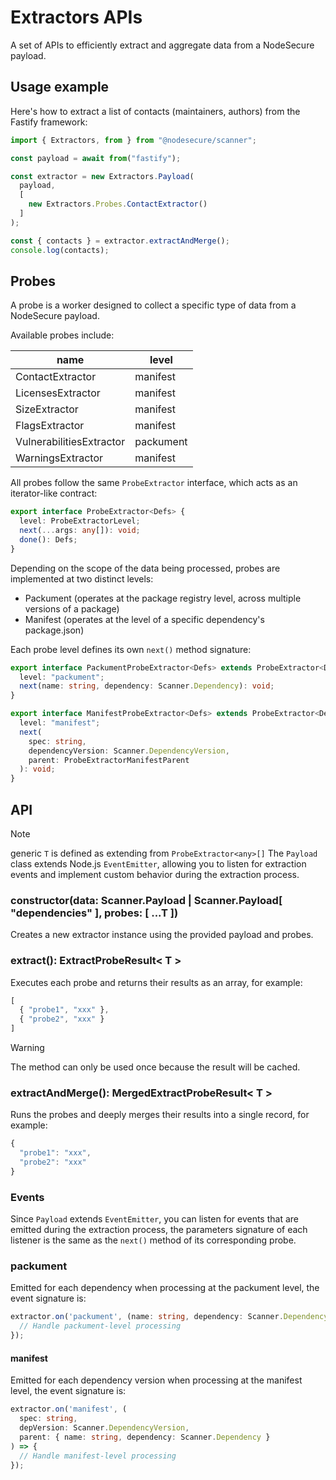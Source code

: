 # Extractors APIs

A set of APIs to efficiently extract and aggregate data from a NodeSecure payload.

## Usage example

Here's how to extract a list of contacts (maintainers, authors) from the Fastify framework:

```ts
import { Extractors, from } from "@nodesecure/scanner";

const payload = await from("fastify");

const extractor = new Extractors.Payload(
  payload,
  [
    new Extractors.Probes.ContactExtractor()
  ]
);

const { contacts } = extractor.extractAndMerge();
console.log(contacts);
```

## Probes

A probe is a worker designed to collect a specific type of data from a NodeSecure payload.

Available probes include:


| name | level |
| --- | --- |
| ContactExtractor | manifest |
| LicensesExtractor | manifest |
| SizeExtractor | manifest |
| FlagsExtractor | manifest |
| VulnerabilitiesExtractor | packument |
| WarningsExtractor | manifest |

All probes follow the same `ProbeExtractor` interface, which acts as an iterator-like contract:

```ts
export interface ProbeExtractor<Defs> {
  level: ProbeExtractorLevel;
  next(...args: any[]): void;
  done(): Defs;
}
```

Depending on the scope of the data being processed, probes are implemented at two distinct levels:

- Packument (operates at the package registry level, across multiple versions of a package)
- Manifest (operates at the level of a specific dependency's package.json)

Each probe level defines its own `next()` method signature:

```ts
export interface PackumentProbeExtractor<Defs> extends ProbeExtractor<Defs> {
  level: "packument";
  next(name: string, dependency: Scanner.Dependency): void;
}

export interface ManifestProbeExtractor<Defs> extends ProbeExtractor<Defs> {
  level: "manifest";
  next(
    spec: string,
    dependencyVersion: Scanner.DependencyVersion,
    parent: ProbeExtractorManifestParent
  ): void;
}
```

## API

> [!NOTE]
> generic `T` is defined as extending from `ProbeExtractor<any>[]`
The `Payload` class extends Node.js `EventEmitter`, allowing you to listen for extraction events and implement custom behavior during the extraction process.

### constructor(data: Scanner.Payload | Scanner.Payload[ "dependencies" ], probes: [ ...T ])

Creates a new extractor instance using the provided payload and probes.

### extract(): ExtractProbeResult< T >

Executes each probe and returns their results as an array, for example:

```js
[
  { "probe1", "xxx" },
  { "probe2", "xxx" }
]
```

> [!WARNING]
> The method can only be used once because the result will be cached.

### extractAndMerge(): MergedExtractProbeResult< T >

Runs the probes and deeply merges their results into a single record, for example:

```js
{
  "probe1": "xxx",
  "probe2": "xxx"
}
```

### Events

Since `Payload` extends `EventEmitter`, you can listen for events that are emitted during the extraction process, the parameters signature of each listener is the same as the `next()` method of its corresponding probe.


### packument

Emitted for each dependency when processing at the packument level, the event signature is:

```ts
extractor.on('packument', (name: string, dependency: Scanner.Dependency) => {
  // Handle packument-level processing
});
```

#### manifest

Emitted for each dependency version when processing at the manifest level, the event signature is:

```ts
extractor.on('manifest', (
  spec: string, 
  depVersion: Scanner.DependencyVersion, 
  parent: { name: string, dependency: Scanner.Dependency }
) => {
  // Handle manifest-level processing
});
```